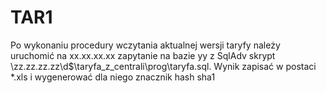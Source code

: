 # TAR1

Po wykonaniu procedury wczytania aktualnej wersji taryfy należy uruchomić na xx.xx.xx.xx zapytanie na bazie yy z SqlAdv skrypt \zz.zz.zz.zz\d$\taryfa_z_centrali\prog\taryfa.sql. 
Wynik zapisać w postaci *.xls i wygenerować dla niego znacznik hash sha1
